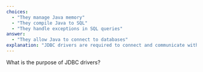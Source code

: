 ```yaml
---
choices:
  - "They manage Java memory"
  - "They compile Java to SQL"
  - "They handle exceptions in SQL queries"
answer:
  - "They allow Java to connect to databases"
explanation: "JDBC drivers are required to connect and communicate with databases."
---
```


What is the purpose of JDBC drivers?
